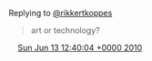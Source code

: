 Replying to [@rikkertkoppes](https://twitter.com/rikkertkoppes/status/16068031235)

> art or technology?

<img src="../../media/tweet.ico" width="12" /> [Sun Jun 13 12:40:04 +0000 2010](https://twitter.com/DromerDenker/status/16068888305)